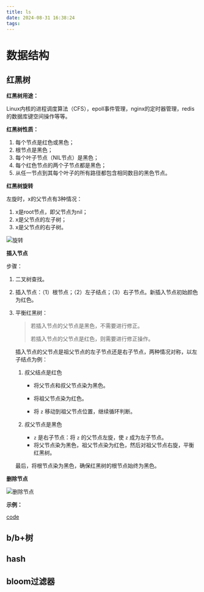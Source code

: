 ```yaml
---
title: ls
date: 2024-08-31 16:38:24
tags:
---
```


# 数据结构

## 红黑树

**红黑树用途：**

Linux内核的进程调度算法（CFS），epoll事件管理，nginx的定时器管理，redis的数据库键空间操作等等。

**红黑树性质：**

1. 每个节点是红色或黑色；
2. 根节点是黑色；
3. 每个叶子节点（NIL节点）是黑色；
4. 每个红色节点的两个子节点都是黑色；
5. 从任一节点到其每个叶子的所有路径都包含相同数目的黑色节点。

**红黑树旋转**

左旋时，x的父节点有3种情况：
1. x是root节点，即父节点为nil；
2. x是父节点的左子树；
3. x是父节点的右子树。

![旋转](../img/ls/rbtree旋转.png)

**插入节点**

步骤：

1. 二叉树查找。

2. 插入节点：（1）根节点；（2）左子结点；（3）右子节点。新插入节点初始颜色为红色。

3. 平衡红黑树：

   > 若插入节点的父节点是黑色，不需要进行修正。
   >
   > 若插入节点的父节点是红色，则需要进行修正操作。

   插入节点的父节点是祖父节点的左子节点还是右子节点，两种情况对称，以左子结点为例：

   1. 叔父结点是红色

       - 将父节点和叔父节点染为黑色。

       - 将祖父节点染为红色。

       - 将 `z` 移动到祖父节点位置，继续循环判断。

   2. 叔父节点是黑色

       - `z` 是右子节点：将 `z` 的父节点左旋，使 `z` 成为左子节点。
       - 将父节点染为黑色，祖父节点染为红色，然后对祖父节点右旋，平衡红黑树。

   最后，将根节点染为黑色，确保红黑树的根节点始终为黑色。

**删除节点**

![删除节点](../img/ls/rbtree删除节点.png)

**示例：**

[code](https://github.com/cyyuz/Cpp/blob/main/src/Linux%E6%9C%8D%E5%8A%A1%E5%99%A8/01.%E6%95%B0%E6%8D%AE%E7%BB%93%E6%9E%84/%E7%BA%A2%E9%BB%91%E6%A0%91/rbtree.cpp)

## b/b+树


## hash

## bloom过滤器